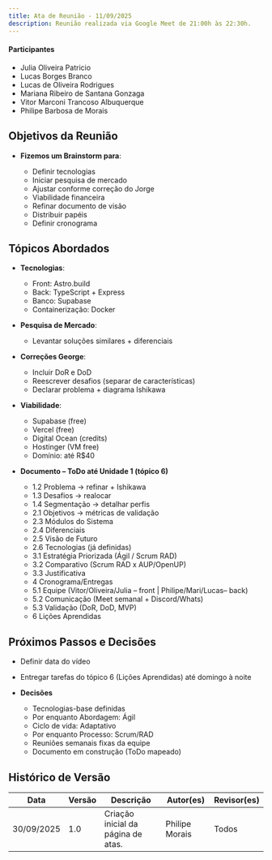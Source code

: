 ```yaml
---
title: Ata de Reunião - 11/09/2025
description: Reunião realizada via Google Meet de 21:00h às 22:30h.
---
```


#### Participantes

- Julia Oliveira Patricio
- Lucas Borges Branco
- Lucas de Oliveira Rodrigues
- Mariana Ribeiro de Santana Gonzaga
- Vitor Marconi Trancoso Albuquerque
- Philipe Barbosa de Morais

## Objetivos da Reunião

- **Fizemos um Brainstorm para**:

  - Definir tecnologias
  - Iniciar pesquisa de mercado
  - Ajustar conforme correção do Jorge
  - Viabilidade financeira
  - Refinar documento de visão
  - Distribuir papéis
  - Definir cronograma

## Tópicos Abordados

- **Tecnologias**: 
  - Front: Astro.build
  - Back: TypeScript + Express
  - Banco: Supabase
  - Containerização: Docker

- **Pesquisa de Mercado**:
  - Levantar soluções similares + diferenciais

- **Correções George**:
  - Incluir DoR e DoD
  - Reescrever desafios (separar de características)
  - Declarar problema + diagrama Ishikawa

- **Viabilidade**:
  - Supabase (free)
  - Vercel (free)
  - Digital Ocean (credits)
  - Hostinger (VM free)
  - Domínio: até R$40

- **Documento – ToDo até Unidade 1 (tópico 6)**
  - 1.2 Problema → refinar + Ishikawa
  - 1.3 Desafios → realocar
  - 1.4 Segmentação → detalhar perfis
  - 2.1 Objetivos → métricas de validação
  - 2.3 Módulos do Sistema
  - 2.4 Diferenciais
  - 2.5 Visão de Futuro
  - 2.6 Tecnologias (já definidas)
  - 3.1 Estratégia Priorizada (Ágil / Scrum RAD)
  - 3.2 Comparativo (Scrum RAD x AUP/OpenUP)
  - 3.3 Justificativa
  - 4 Cronograma/Entregas
  - 5.1 Equipe (Vitor/Oliveira/Julia – front | Philipe/Mari/Lucas– back)
  - 5.2 Comunicação (Meet semanal + Discord/Whats)
  - 5.3 Validação (DoR, DoD, MVP)
  - 6 Lições Aprendidas

## Próximos Passos e Decisões

- Definir data do vídeo
- Entregar tarefas do tópico 6 (Lições Aprendidas) até domingo à noite
 
- **Decisões**
  - Tecnologias-base definidas
  - Por enquanto Abordagem: Ágil
  - Ciclo de vida: Adaptativo
  - Por enquanto Processo: Scrum/RAD
  - Reuniões semanais fixas da equipe
  - Documento em construção (ToDo mapeado)

## Histórico de Versão

| Data       | Versão | Descrição                              | Autor(es)      | Revisor(es)    |
| ---------- | ------ | -------------------------------------- | -------------- | -------------- |
| 30/09/2025 | 1.0    | Criação inicial da página de atas. | Philipe Morais | Todos |
